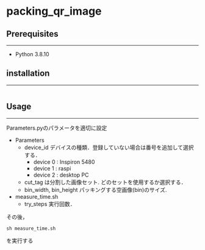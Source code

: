 # packing_qr_image

## Prerequisites
---
 * Python 3.8.10

## installation
---
```
```
## Usage
---
Parameters.pyのパラメータを適切に設定
- Parameters
  - device_id デバイスの種類．登録していない場合は番号を追加して選択する．
    - device 0 : Inspiron 5480
    - device 1 : raspi
    - device 2 : desktop PC
  - cut_tag は分割した画像セット. どのセットを使用するか選択する．
  - bin_width, bin_height パッキングする空画像(bin)のサイズ.
- measure_time.sh 
  - try_steps 実行回数．

その後，
```
sh measure_time.sh
```
を実行する